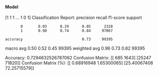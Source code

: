 #### Model
[1 1 1 ... 1 0 1]
Classification Report:
              precision    recall  f1-score   support

           0       0.03      0.29      0.05      2328
           1       0.98      0.74      0.84     97067

    accuracy                           0.73     99395
   macro avg       0.50      0.52      0.45     99395
weighted avg       0.96      0.73      0.82     99395

Accuracy: 0.7294632526787062
Confusion Matrix:
[[  685  1643]
 [25247 71820]]
Confusion Matrix (%):
[[ 0.68916948  1.65300065]
 [25.40067408 72.25715579]]
